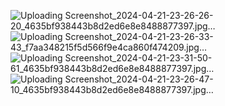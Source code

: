 ![Uploading Screenshot_2024-04-21-23-26-26-20_4635bf938443b8d2ed6e8e8488877397.jpg…]()
![Uploading Screenshot_2024-04-21-23-26-33-43_f7aa348215f5d566f9e4ca860f474209.jpg…]()
![Uploading Screenshot_2024-04-21-23-31-50-61_4635bf938443b8d2ed6e8e8488877397.jpg…]()
![Uploading Screenshot_2024-04-21-23-26-47-10_4635bf938443b8d2ed6e8e8488877397.jpg…]()
